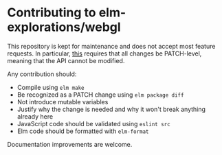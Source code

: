 # Contributing to elm-explorations/webgl

This repository is kept for maintenance and does not accept most feature requests. In particular, [this](https://github.com/elm/package.elm-lang.org/issues/149#issuecomment-171068020) requires that all
changes be PATCH-level, meaning that the API cannot be modified.

Any contribution should:
* Compile using `elm make`
* Be recognized as a PATCH change using `elm package diff`
* Not introduce mutable variables
* Justify why the change is needed and why it won't break anything already here
* JavaScript code should be validated using `eslint src`
* Elm code should be formatted with `elm-format`

Documentation improvements are welcome.
